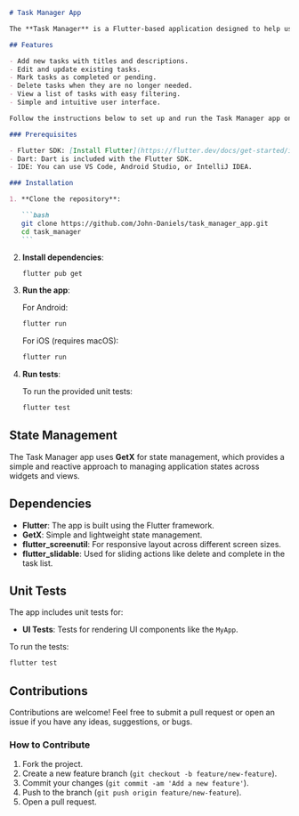 ````markdown
# Task Manager App

The **Task Manager** is a Flutter-based application designed to help users manage and organize their tasks efficiently. The app allows users to add, edit, and delete tasks while keeping track of their status. It also includes features like marking tasks as completed and managing transactions, making it ideal for both personal and professional task management.

## Features

- Add new tasks with titles and descriptions.
- Edit and update existing tasks.
- Mark tasks as completed or pending.
- Delete tasks when they are no longer needed.
- View a list of tasks with easy filtering.
- Simple and intuitive user interface.

Follow the instructions below to set up and run the Task Manager app on your local machine.

### Prerequisites

- Flutter SDK: [Install Flutter](https://flutter.dev/docs/get-started/install)
- Dart: Dart is included with the Flutter SDK.
- IDE: You can use VS Code, Android Studio, or IntelliJ IDEA.

### Installation

1. **Clone the repository**:

   ```bash
   git clone https://github.com/John-Daniels/task_manager_app.git
   cd task_manager
   ```
````

2. **Install dependencies**:

   ```bash
   flutter pub get
   ```

3. **Run the app**:

   For Android:

   ```bash
   flutter run
   ```

   For iOS (requires macOS):

   ```bash
   flutter run
   ```

4. **Run tests**:

   To run the provided unit tests:

   ```bash
   flutter test
   ```

## State Management

The Task Manager app uses **GetX** for state management, which provides a simple and reactive approach to managing application states across widgets and views.

## Dependencies

- **Flutter**: The app is built using the Flutter framework.
- **GetX**: Simple and lightweight state management.
- **flutter_screenutil**: For responsive layout across different screen sizes.
- **flutter_slidable**: Used for sliding actions like delete and complete in the task list.

## Unit Tests

The app includes unit tests for:

- **UI Tests**: Tests for rendering UI components like the `MyApp`.

To run the tests:

```bash
flutter test
```

## Contributions

Contributions are welcome! Feel free to submit a pull request or open an issue if you have any ideas, suggestions, or bugs.

### How to Contribute

1. Fork the project.
2. Create a new feature branch (`git checkout -b feature/new-feature`).
3. Commit your changes (`git commit -am 'Add a new feature'`).
4. Push to the branch (`git push origin feature/new-feature`).
5. Open a pull request.
